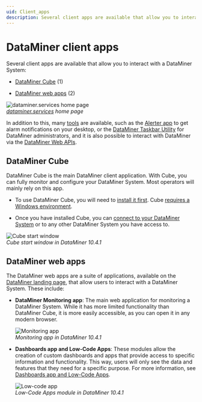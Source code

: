 ```yaml
---
uid: Client_apps
description: Several client apps are available that allow you to interact with a DataMiner System - DataMiner Cube, DataMiner Monitoring app, Dashboards app, Low-Code Apps, etc.
---
```


# DataMiner client apps

Several client apps are available that allow you to interact with a DataMiner System:

- [DataMiner Cube](#dataminer-cube) (1)

- [DataMiner web apps](#dataminer-web-apps) (2)

![dataminer.services home page](~/dataminer/images/Accessing_Client_Apps.png)<br>*[dataminer.services](https://dataminer.services/) home page*

In addition to this, many [tools](xref:DataMinerTools) are available, such as the [Alerter app](xref:Accessing_Alerter) to get alarm notifications on your desktop, or the [DataMiner&nbsp;Taskbar Utility](xref:Accessing_the_DataMiner_Taskbar_Utility) for DataMiner administrators, and it is also possible to interact with DataMiner via the [DataMiner Web APIs](xref:Using_the_Web_Services_v1).

## DataMiner Cube

DataMiner Cube is the main DataMiner client application. With Cube, you can fully monitor and configure your DataMiner System. Most operators will mainly rely on this app.

- To use DataMiner Cube, you will need to [install it first](xref:Installing_configuring_the_DataMiner_Cube_software). Cube [requires a Windows environment](xref:DataMiner_Client_Requirements).

- Once you have installed Cube, you can [connect to your DataMiner System](xref:Using_the_desktop_app) or to any other DataMiner System you have access to.

![Cube start window](~/dataminer/images/Cube_Start_Window.png)<br/>*Cube start window in DataMiner 10.4.1*

## DataMiner web apps

The DataMiner web apps are a suite of applications, available on the [DataMiner landing page](xref:Accessing_the_web_apps#dataminer-landing-page), that allow users to interact with a DataMiner System. These include:

- **DataMiner Monitoring app**: The main web application for monitoring a DataMiner System. While it has more limited functionality than DataMiner Cube, it is more easily accessible, as you can open it in any modern browser.

  ![Monitoring app](~/dataminer/images/Monitoring_app.png)<br/>*Monitoring app in DataMiner 10.4.1*

- **Dashboards app and Low-Code Apps**: These modules allow the creation of custom dashboards and apps that provide access to specific information and functionality. This way, users will only see the data and features that they need for a specific purpose. For more information, see [Dashboards app and Low-Code Apps](xref:Dashboards_and_Low_Code_Apps).

  ![Low-code app](~/dataminer/images/Low_Code_App_Example.png)<br/>*Low-Code Apps module in DataMiner 10.4.1*
